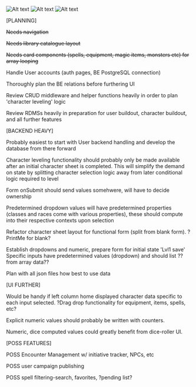 ![Alt text](https://github.com/zach-morris-txt/Project-DnD-Tool/blob/main/dnd-tools/images/DnD-Proj.png?raw=true)       ![Alt text](https://github.com/zach-morris-txt/Project-DnD-Tool/blob/main/dnd-tools/images/Character-Sheet.png?raw=true)    ![Alt text](https://github.com/zach-morris-txt/Project-DnD-Tool/blob/main/dnd-tools/images/Table-Modeling.png?raw=true)




[PLANNING]

~~Needs navigation~~

~~Needs library catalogue layout~~

~~Needs card components (spells, equipment, magic items, monsters etc) for array looping~~

Handle User accounts (auth pages, BE PostgreSQL connection) 

Thoroughly plan the BE relations before furthering UI

Review CRUD middleware and helper functions heavily in order to plan 'character leveling' logic

Review RDMSs heavily in preparation for user buildout, character buildout, and all further features





[BACKEND HEAVY]

Probably easiest to start with User backend handling and develop the database from there forward

Character leveling functionality should probably only be made available after an initial character sheet is completed. 
    This will simplify the demand on state by splitting character selection logic away from later conditional logic
    required to level
    
Form onSubmit should send values somehwere, will have to decide ownership

Predetermined dropdown values will have predetermined properties (classes and races come with various properties), these 
    should compute into their respective contexts upon selection






Refactor character sheet layout for functional form (split from blank form). ?PrintMe for blank?

Establish dropdowns and numeric, prepare form for initial state 'Lvl1 save'
        Specific inputs have predetermined values (dropdown) and should list ??from array data??

Plan with all json files how best to use data









[UI FURTHER]

Would be handy if left column home displayed character data specific to each input selected. ?Drag drop functionality for equipment, items, spells, etc?

Explicit numeric values should probably be written with counters.

Numeric, dice computed values could greatly benefit from dice-roller UI.




[POSS FEATURES]

POSS Encounter Management w/ initiative tracker, NPCs, etc

POSS user campaign publishing

POSS spell filtering-search, favorites, ?pending list? 

